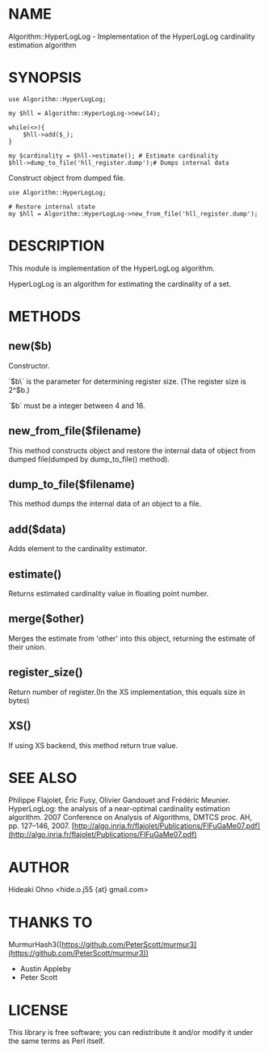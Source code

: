 # NAME

Algorithm::HyperLogLog - Implementation of the HyperLogLog cardinality estimation algorithm

# SYNOPSIS

    use Algorithm::HyperLogLog;
    
    my $hll = Algorithm::HyperLogLog->new(14);
    
    while(<>){
        $hll->add($_);
    }
    
    my $cardinality = $hll->estimate(); # Estimate cardinality
    $hll->dump_to_file('hll_register.dump');# Dumps internal data

Construct object from dumped file.

    use Algorithm::HyperLogLog;
    
    # Restore internal state 
    my $hll = Algorithm::HyperLogLog->new_from_file('hll_register.dump');

# DESCRIPTION

This module is implementation of the HyperLogLog algorithm.

HyperLogLog is an algorithm for estimating the cardinality of a set.

# METHODS

## new($b)

Constructor.

\`$b\` is the parameter for determining register size. (The register size is 2^$b.)

\`$b\` must be a integer between 4 and 16.

## new\_from\_file($filename)

This method constructs object and restore the internal data of object from dumped file(dumped by dump\_to\_file() method).

## dump\_to\_file($filename)

This method dumps the internal data of an object to a file.

## add($data)

Adds element to the cardinality estimator.

## estimate()

Returns estimated cardinality value in floating point number.

## merge($other)

Merges the estimate from 'other' into this object, returning the estimate of their union.

## register\_size()

Return number of register.(In the XS implementation, this equals size in bytes)

## XS()

If using XS backend, this method return true value.

# SEE ALSO

Philippe Flajolet, Éric Fusy, Olivier Gandouet and Frédéric Meunier. HyperLogLog: the analysis of a near-optimal cardinality estimation algorithm. 2007 Conference on Analysis of Algorithms, DMTCS proc. AH, pp. 127–146, 2007. [http://algo.inria.fr/flajolet/Publications/FlFuGaMe07.pdf](http://algo.inria.fr/flajolet/Publications/FlFuGaMe07.pdf)

# AUTHOR

Hideaki Ohno <hide.o.j55 {at} gmail.com>

# THANKS TO

MurmurHash3([https://github.com/PeterScott/murmur3](https://github.com/PeterScott/murmur3))

- Austin Appleby
- Peter Scott

# LICENSE

This library is free software; you can redistribute it and/or modify
it under the same terms as Perl itself.
